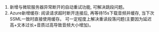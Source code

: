 1. 新增与微软服务器异常断开的自动重试功能, 可解决跳段问题。
2. Azure新增缓存: 阅读请求超时断开连接后, 再等待15s下载音频并缓存, 当下次SSML一致时直接使用缓存。
可一定程度上解决重读段落问题(主要因为延迟高+文本过长+音质过高导致音频大小增加)。